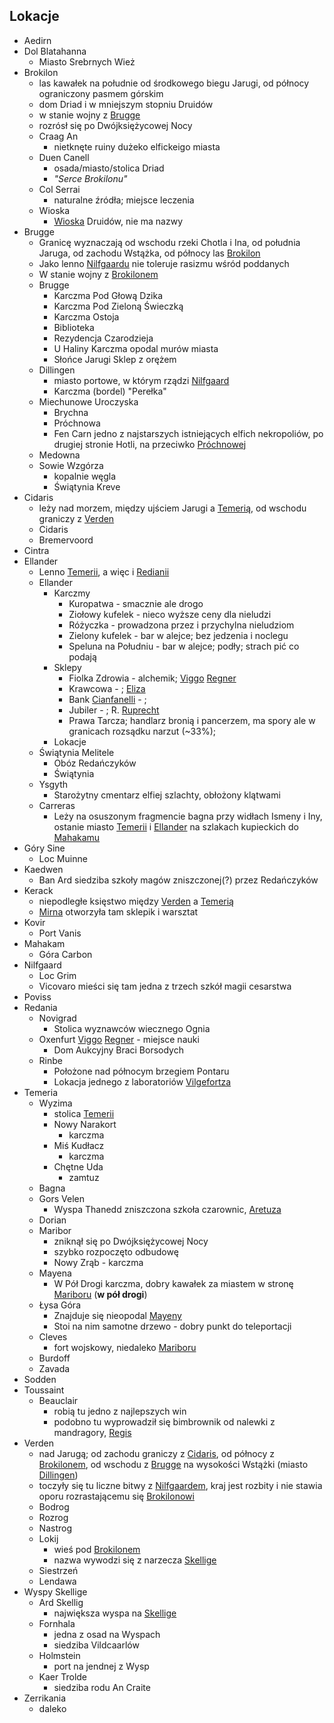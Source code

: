 ## Lokacje
- <a id='l_aedirn' pattern='Aedirn'>Aedirn</a>
- <a id='l_dol_blatahanna' pattern='Dol Blatahanna'>Dol Blatahanna</a>
    - <a id='l_srebrne_wieze' pattern='Miast* Srebrnych Wież'>Miasto Srebrnych Wież</a>
- <a id='l_brokilon' pattern='Brokilon*'>Brokilon</a>
    - las kawałek na południe od środkowego biegu Jarugi, od północy ograniczony pasmem górskim
    - dom Driad i w mniejszym stopniu Druidów
    - w stanie wojny z [Brugge](#l_brugge)
    - rozrósł się po Dwójksiężycowej Nocy
    - <a id='l_craag_an' pattern='Craag An'>Craag An</a>
        - nietknęte ruiny dużeko elfickeigo miasta
    - <a id='l_duen_canell' pattern='Duen Canell'>Duen Canell</a>
        - osada/miasto/stolica Driad
        - _"Serce Brokilonu"_
    - <a id='l_col_serrai' pattern='Col Serrai'>Col Serrai</a>
        - naturalne źródła; miejsce leczenia
    - <a id='l_wioska' regex='Wios[ck]\w{0,3}' comment='Wiosna...'>Wioska</a>
        - [Wioska](#l_wioska) Druidów, nie ma nazwy
- <a id='l_brugge'>Brugge</a>
    - Granicę wyznaczają od wschodu rzeki <a id='l_chotla' pattern='Chotl*'>Chotla</a> i Ina, od południa Jaruga, od zachodu Wstążka, od północy las [Brokilon](#l_brokilon)
    - Jako lenno [Nilfgaardu](#l_nilfgaard) nie toleruje rasizmu wśród poddanych
    - W stanie wojny z [Brokilonem](#l_brokilon)
    - <a id='l_m_brugge' pattern='Brugge'>Brugge</a>
        - <a id='l_glowa_dzika' pattern='Głow* Dzika,Ł* Dzika'>Karczma Pod Głową Dzika</a>
        - <a id='l_zielona_swieczka' pattern='Zielon* Świeczk*'>Karczma Pod Zieloną Świeczką</a>
        - <a id='l_ostoja' pattern='Ostoj*'>Karczma Ostoja</a>
        - <a id='l_biblioteka' pattern='Bibliote*'>Biblioteka</a>
        - <a id='l_rezydencja_czarodzieja' pattern='Rezydencj* Czarodzieja'>Rezydencja Czarodzieja</a>
        - <a id='l_u_haliny' pattern='U Haliny'>U Haliny</a>
            Karczma opodal murów miasta
        - <a id='l_slonce_jarugi' pattern='Słońc* Jarugi'>Słońce Jarugi</a>
            Sklep z orężem
    - <a id='l_dillingen' pattern='Dillingen'>Dillingen</a>
        - miasto portowe, w którym rządzi [Nilfgaard](#l_nilfgaard)
        - <a id="l_perelka" pattern='Pereł*'>Karczma (bordel) "Perełka"</a>
    - <a id='l_miechunowe_uroczyska' pattern='Miechunowe Uroczysk*'>Miechunowe Uroczyska</a>
        - <a id='l_brychna' pattern='Brychn*'>Brychna</a>
        - <a id='l_prochnowa' pattern='Próchnow*'>Próchnowa</a>
        - <a id='l_fen_carn' pattern='Fen Carn'>Fen Carn</a>
            jedno z najstarszych istniejących elfich nekropoliów, po drugiej stronie Hotli, na przeciwko [Próchnowej](#l_prochnowa)
    - <a id='l_medowna' pattern='Medown*'>Medowna</a>
    - <a id='l_sowie_wzgorza' pattern='Sowi* Wzgórza*'>Sowie Wzgórza</a>
         - kopalnie węgla
        - <a id='l_swiatynia_kreve' pattern='Świątyni* Kreve'>Świątynia Kreve</a>
- <a id='l_cidaris' pattern='Cidaris'>Cidaris</a>
    - leży nad morzem, między ujściem Jarugi a [Temerią](#l_temeria), od wschodu graniczy z [Verden](#l_verden)
    - <a id='l_m_cidaris' pattern='Cidaris'>Cidaris</a>
    - <a id='l_bremervoord' pattern='Bremervoord'>Bremervoord</a>
- <a id='l_cintra' pattern='Cintr*'>Cintra</a>
- <a id='l_ellander' pattern='Ellander'>Ellander</a>
    - Lenno [Temerii](#l_temeria), a więc i [Redianii](#l_redania)
    - <a id='l_m_ellander' pattern='Ellander'>Ellander</a>
        - Karczmy
            - <a id='l_kuropatwa' pattern='Kuropatw*'>Kuropatwa</a> - smacznie ale drogo
            - <a id='l_ziolowy_kufelek' pattern='Ziołow* kufelek*'>Ziołowy kufelek</a> - nieco wyższe ceny dla nieludzi
            - <a id='l_rozyczka' pattern='Różycz*'>Różyczka</a> - prowadzona przez i przychylna nieludziom
            - <a id='l_zielony_kufelekzielony' pattern='Zielon* kufelek*'>Zielony kufelek</a> - bar w alejce; bez jedzenia i noclegu
            - <a id='l_speluna' pattern='Spelun* na Południu'>Speluna na Południu</a> - bar w alejce; podły; strach pić co podają
        - Sklepy
            - <a id='l_fiolka_zdrowia' pattern='Fiol* Zdrowia'>Fiolka Zdrowia</a> - alchemik; [Viggo](#p_viggo_regner) [Regner](#p_viggo_regner)
            - Krawcowa - ; [Eliza](#p_eliza)
            - Bank [Cianfanelli](#p_cianfanelli) - ;
            - <a id='l_jubiler'>Jubiler</a> - ; R. [Ruprecht](#p_ruprecht)
            - <a id='l_prawa_tarcza' pattern='Praw* Tarcz*'>Prawa Tarcza</a>; handlarz bronią i pancerzem, ma spory ale w granicach rozsądku narzut (~33%);
        - Lokacje
    - <a id='l_smelitele' pattern='Świątyni* Melitele'>Świątynia Melitele</a>
        - Obóz Redańczyków
        - Świątynia
    - <a id='l_ysgyth' pattern='Ysgyth'>Ysgyth</a>
        - Starożytny cmentarz elfiej szlachty, obłożony klątwami
    - <a id='l_carreras' pattern='Carreras'>Carreras</a>
        - Leży na osuszonym fragmencie bagna przy widłach Ismeny i Iny, ostanie miasto [Temerii](#l_temeria) i [Ellander](#l_ellander) na szlakach kupieckich do [Mahakamu](#l_mahakam)
- <a id='l_gory_sine' pattern='Gór* Sin*'>Góry Sine</a>
    - <a id='l_loc_muinne' pattern='Loc Muinne'>Loc Muinne</a>
- <a id='l_kaedwen' pattern='Kaedwen'>Kaedwen</a>
    - <a id='l_ban_ard' pattern='Ban Ard'>Ban Ard</a>
        siedziba szkoły magów zniszczonej(?) przez Redańczyków
- <a id='l_kerack' pattern='Kerack'>Kerack</a>
    - niepodległe księstwo między [Verden](#l_verden) a [Temerią](#l_temeria)
    - [Mirna](#p_mirna) otworzyła tam sklepik i warsztat
- <a id='l_kovir' pattern='Kovir*'>Kovir</a>
    - <a id='l_port_vanis' pattern='Port Vanis'>Port Vanis</a>
- <a id='l_mahakam' pattern='Mahakam*'>Mahakam</a>
    - <a id='l_gora_carbon' pattern='Gór* Carbon'>Góra Carbon</a>
- <a id='l_nilfgaard' pattern='Nilfgaard*'>Nilfgaard</a>
    - <a id='l_loc_grim' pattern='Loc Grim'>Loc Grim</a>
    - <a id='l_vicovaro' pattern='Vicovaro'>Vicovaro</a>
        mieści się tam jedna z trzech szkół magii cesarstwa
- <a id='l_poviss' pattern='Poviss'>Poviss</a>
- <a id='l_redania' pattern='Redani*'>Redania</a>
    - <a id='l_novigrad' pattern='Novigrad*'>Novigrad</a>
        - Stolica wyznawców wiecznego Ognia
    - <a id='l_oxenfurt' pattern='Oxenfur*'>Oxenfurt</a>
        [Viggo](#p_viggo_regner) [Regner](#p_viggo_regner) - miejsce nauki
        - <a id='l_dom_borsodych' pattern='Dom* Aukcyjn* Braci Borsodych'>Dom Aukcyjny Braci Borsodych</a>
    - <a id='l_rinbe' pattern='Rinbe'>Rinbe</a>
        - Położone nad północym brzegiem Pontaru
        - Lokacja jednego z laboratoriów [Vilgefortza](#p_vilgefortz)
- <a id='l_temeria' pattern='Temer*'>Temeria</a>
    - <a id='l_wyzima' pattern='Wyzim*'>Wyzima</a>
        - stolica [Temerii](#l_temeria)
        - <a id='l_narakort' pattern='Now* Narakor*,Narakor*'>Nowy Narakort</a>
            - karczma
        - <a id='l_kudlacz' pattern='Mi* Kudłacz*'>Miś Kudłacz</a>
            - karczma
        - <a id='l_uda' pattern='Chętn* Ud*'>Chętne Uda</a>
            - zamtuz
    - <a id='l_bagna' pattern='Bang*'>Bagna</a>
    - <a id='l_gors_velen' pattern='Gors Velen'>Gors Velen</a>
        - <a id='l_wyspa_thanedd' pattern='Wysp* Thanedd,Aretuz*'>Wyspa Thanedd</a>
            zniszczona szkoła czarownic, [Aretuza](#l_wyspa_thanedd)
    - <a id='l_dorian' pattern='Dorian'>Dorian</a>
    - <a id='l_maribor' pattern='Maribor*'>Maribor</a>
        - zniknął się po Dwójksiężycowej Nocy
        - szybko rozpoczęto odbudowę
        - <a id='l_nowy_zrab' pattern='Now* Zr*'>Nowy Zrąb</a> - karczma
    - <a id='l_mayena' pattern='Mayen*'>Mayena</a>
        - <a id='l_pol_drogi' pattern='W Pół Drogi'>W Pół Drogi</a> karczma, dobry kawałek za miastem w stronę [Mariboru](#l_maribor) (__w pół drogi__)
    - <a id='l_lysa_gora' pattern='Łys* Gór*'>Łysa Góra</a>
        - Znajduje się nieopodal [Mayeny](#l_mayena)
        - Stoi na nim samotne drzewo - dobry punkt do teleportacji
    - <a id='l_cleves' pattern='Cleves'>Cleves</a>
        - fort wojskowy, niedaleko [Mariboru](#l_maribor)
    - <a id='l_burdoff' pattern='Burdoff'>Burdoff</a>
    - <a id='l_zavada' pattern='Zavada*'>Zavada</a>
- <a id='l_sodden' pattern='Sodden'>Sodden</a>
- <a id='l_toussaint' pattern='Toussaint'>Toussaint</a>
    - <a id='l_beauclair' pattern='Beauclair'>Beauclair</a>
        - robią tu jedno z najlepszych win
        - podobno tu wyprowadził się bimbrownik od nalewki z mandragory, [Regis](#p_regis)
- <a id='l_verden' pattern='Verden'>Verden</a>
    - nad Jarugą; od zachodu graniczy z [Cidaris](#l_cidaris), od północy z [Brokilonem](#l_brokilon), od wschodu z [Brugge](#l_brugge) na wysokości Wstążki (miasto [Dillingen](#l_dillingen))
    - toczyły się tu liczne bitwy z [Nilfgaardem](#l_nilfgaard), kraj jest rozbity i nie stawia oporu rozrastającemu się [Brokilonowi](#l_brokilon)
    - <a id='l_bodrog' pattern='Bodrog*'>Bodrog</a>
    - <a id='l_rozrog' pattern='Rozrog*'>Rozrog</a>
    - <a id='l_nastrog' pattern='Nastrog*'>Nastrog</a>
    - <a id='l_lokij' pattern='Lokij'>Lokij</a>
        - wieś pod [Brokilonem](#l_brokilon)
        - nazwa wywodzi się z narzecza [Skellige](#l_wyspy_skellige)
    - <a id='l_siestrzen' pattern='Siestrze*'>Siestrzeń</a>
    - <a id='l_lendawa' pattern='Lendaw*'>Lendawa</a>
- <a id='l_wyspy_skellige' pattern='Wysp* Skellige,Skellige'>Wyspy Skellige</a>
    - <a id='l_ard_skellig' pattern='Ard Skellig'>Ard Skellig</a>
        - największa wyspa na [Skellige](#l_wyspy_skellige)
    - <a id='l_fornhala' pattern='Fornhal*'>Fornhala</a>
        - jedna z osad na Wyspach
        - siedziba Vildcaarlów
    - <a id='l_holmstein' pattern='Holmstein'>Holmstein</a>
        - port na jendnej z Wysp
    - <a id='l_kaer_trolde' pattern='Kaer Trolde'>Kaer Trolde</a>
        - siedziba rodu An Craite
- <a id='l_zerrikania' pattern='Zerrikania'>Zerrikania</a>
    - daleko